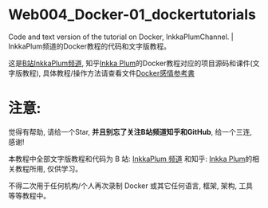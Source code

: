 # Web004_Docker-01_dockertutorials
Code and text version of the tutorial on Docker, InkkaPlumChannel. | InkkaPlum频道的Docker教程的代码和文字版教程。

这是[B站InkkaPlum频道](https://space.bilibili.com/290859233), 知乎[Inkka Plum](https://www.zhihu.com/people/instead-opt)的Docker教程对应的项目源码和课件(文字版教程), 具体教程/操作方法请查看文件[Docker感情参考書](Docker感情参考書(课件).md)

# 注意:

觉得有帮助, 请给一个Star, **并且别忘了关注B站频道知乎和GitHub**, 给一个三连, 感谢!

本教程中全部文字版教程和代码为 B 站: [InkkaPlum 频道](https://space.bilibili.com/290859233) 和知乎: [Inkka Plum](https://www.zhihu.com/people/instead-opt)的相关教程所用, 仅供学习。

不得二次用于任何机构/个人再次录制 Docker 或其它任何语言, 框架, 架构, 工具等等教程中。

